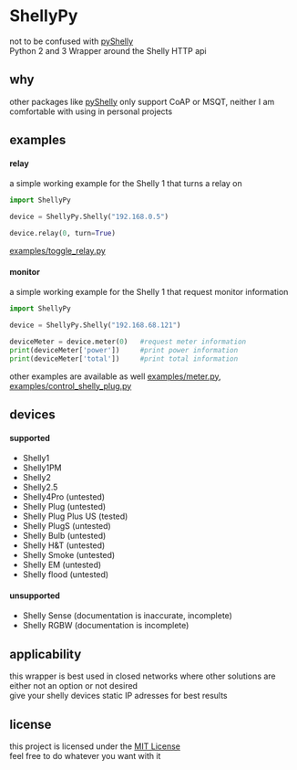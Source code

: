 # ShellyPy
not to be confused with [pyShelly](https://github.com/StyraHem/pyShelly)  
Python 2 and 3 Wrapper around the Shelly HTTP api


## why
other packages like [pyShelly](https://github.com/StyraHem/pyShelly) only support CoAP or MSQT, neither I am comfortable with using in personal projects


## examples
#### relay
a simple working example for the Shelly 1 that turns a relay on 
```python
import ShellyPy

device = ShellyPy.Shelly("192.168.0.5")

device.relay(0, turn=True)
```
[examples/toggle_relay.py](examples/toggle_relay.py)

#### monitor
a simple working example for the Shelly 1 that request monitor information 
```python
import ShellyPy

device = ShellyPy.Shelly("192.168.68.121")

deviceMeter = device.meter(0)   #request meter information
print(deviceMeter['power'])     #print power information
print(deviceMeter['total'])     #print total information
```
other examples are available as well [examples/meter.py](examples/meter.py), [examples/control_shelly_plug.py](examples/control_shelly_plug.py)

## devices
#### supported
- Shelly1
- Shelly1PM
- Shelly2
- Shelly2.5
- Shelly4Pro (untested)
- Shelly Plug (untested)
- Shelly Plug Plus US (tested)
- Shelly PlugS (untested)
- Shelly Bulb (untested)
- Shelly H&T (untested)
- Shelly Smoke (untested)
- Shelly EM (untested)
- Shelly flood (untested)

#### unsupported
- Shelly Sense (documentation is inaccurate, incomplete)
- Shelly RGBW (documentation is incomplete)

## applicability
this wrapper is best used in closed networks where other solutions are either not an option or not desired  
give your shelly devices static IP adresses for best results


## license
this project is licensed under the [MIT License](LICENSE)  
feel free to do whatever you want with it
